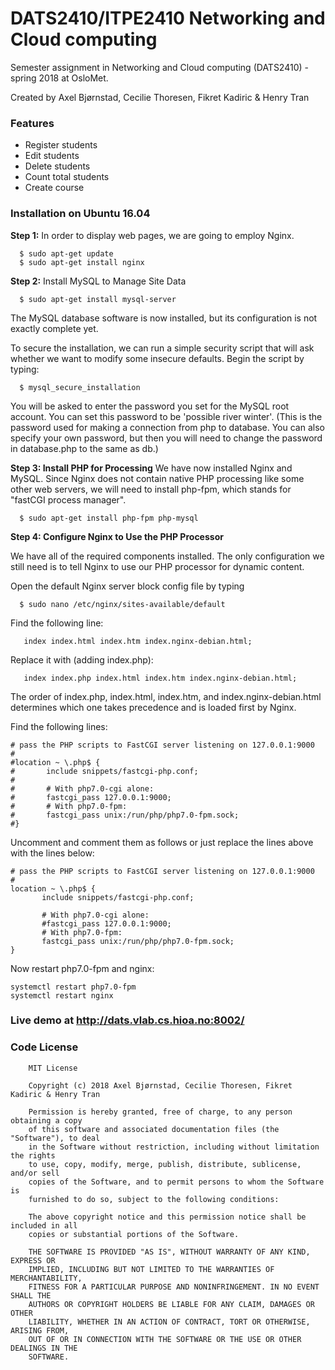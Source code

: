 # DATS2410/ITPE2410 Networking and Cloud computing
Semester assignment in Networking and Cloud computing (DATS2410) - spring 2018 at OsloMet.

Created by Axel Bjørnstad, Cecilie Thoresen, Fikret Kadiric & Henry Tran

### Features
 * Register students
 * Edit students
 * Delete students
 * Count total students
 * Create course

### Installation on Ubuntu 16.04

 **Step 1:** 
 In order to display web pages, we are going to employ Nginx. 
 ```
   $ sudo apt-get update
   $ sudo apt-get install nginx
 ```

 **Step 2:** 
Install MySQL to Manage Site Data 
 ```
   $ sudo apt-get install mysql-server
 ```
The MySQL database software is now installed, but its configuration is not exactly complete yet.

To secure the installation, we can run a simple security script that will ask whether we want to modify some insecure defaults. Begin the script by typing:

 ```
   $ mysql_secure_installation
 ```
 You will be asked to enter the password you set for the MySQL root account. You can set this password to be 'possible river winter'. (This is the password used for making a connection from php to database. You can also specify your own password, but then you will need to change the password in database.php to the same as db.)
 
 **Step 3: Install PHP for Processing**
 We have now installed Nginx and MySQL. Since Nginx does not contain native PHP processing like some other web servers, we will need to install php-fpm, which stands for "fastCGI process manager". 
 
 ```
   $ sudo apt-get install php-fpm php-mysql
 ```
 
 **Step 4: Configure Nginx to Use the PHP Processor**
 
 We have all of the required components installed. The only configuration we still need is to tell Nginx to use our PHP processor for dynamic content. 
 
 Open the default Nginx server block config file by typing
 
 ```
   $ sudo nano /etc/nginx/sites-available/default
 ```
 
Find the following line:
```
   index index.html index.htm index.nginx-debian.html;
```
Replace it with (adding index.php):

```
   index index.php index.html index.htm index.nginx-debian.html;
```
The order of index.php, index.html, index.htm, and index.nginx-debian.html determines which one takes precedence and is loaded first by Nginx.

Find the following lines:

```
# pass the PHP scripts to FastCGI server listening on 127.0.0.1:9000
#
#location ~ \.php$ {
#       include snippets/fastcgi-php.conf;
#
#       # With php7.0-cgi alone:
#       fastcgi_pass 127.0.0.1:9000;
#       # With php7.0-fpm:
#       fastcgi_pass unix:/run/php/php7.0-fpm.sock;
#}
```

Uncomment and comment them as follows or just replace the lines above with the lines below:

```
# pass the PHP scripts to FastCGI server listening on 127.0.0.1:9000
#
location ~ \.php$ {
       include snippets/fastcgi-php.conf;

       # With php7.0-cgi alone:
       #fastcgi_pass 127.0.0.1:9000;
       # With php7.0-fpm:
       fastcgi_pass unix:/run/php/php7.0-fpm.sock;
}
```

Now restart php7.0-fpm and nginx:

```
systemctl restart php7.0-fpm
systemctl restart nginx
```

### Live demo at http://dats.vlab.cs.hioa.no:8002/


### Code License
```
    MIT License

    Copyright (c) 2018 Axel Bjørnstad, Cecilie Thoresen, Fikret Kadiric & Henry Tran

    Permission is hereby granted, free of charge, to any person obtaining a copy
    of this software and associated documentation files (the "Software"), to deal
    in the Software without restriction, including without limitation the rights
    to use, copy, modify, merge, publish, distribute, sublicense, and/or sell
    copies of the Software, and to permit persons to whom the Software is
    furnished to do so, subject to the following conditions:

    The above copyright notice and this permission notice shall be included in all
    copies or substantial portions of the Software.

    THE SOFTWARE IS PROVIDED "AS IS", WITHOUT WARRANTY OF ANY KIND, EXPRESS OR
    IMPLIED, INCLUDING BUT NOT LIMITED TO THE WARRANTIES OF MERCHANTABILITY,
    FITNESS FOR A PARTICULAR PURPOSE AND NONINFRINGEMENT. IN NO EVENT SHALL THE
    AUTHORS OR COPYRIGHT HOLDERS BE LIABLE FOR ANY CLAIM, DAMAGES OR OTHER
    LIABILITY, WHETHER IN AN ACTION OF CONTRACT, TORT OR OTHERWISE, ARISING FROM,
    OUT OF OR IN CONNECTION WITH THE SOFTWARE OR THE USE OR OTHER DEALINGS IN THE
    SOFTWARE.
```
